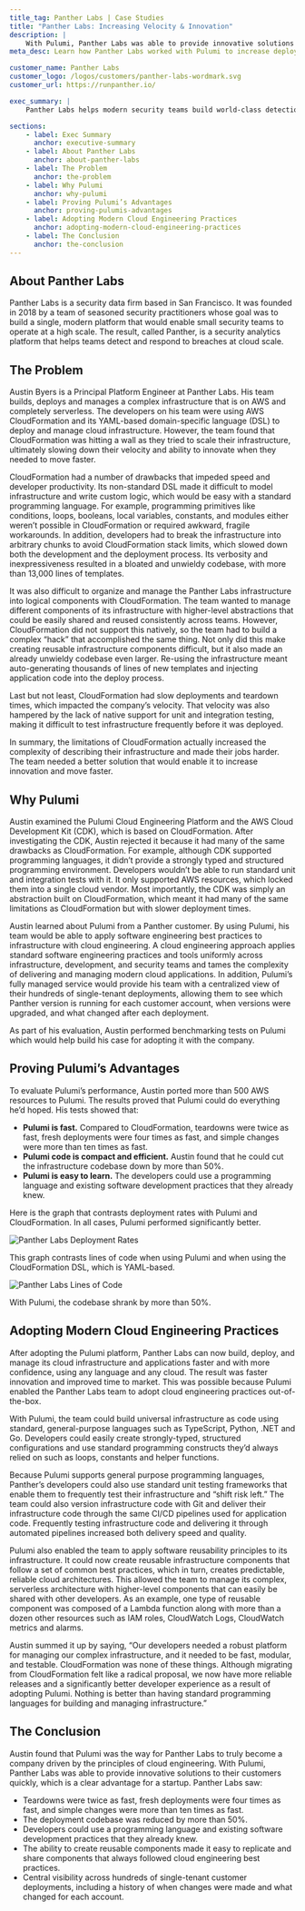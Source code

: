 ```yaml
---
title_tag: Panther Labs | Case Studies
title: "Panther Labs: Increasing Velocity & Innovation"
description: |
    With Pulumi, Panther Labs was able to provide innovative solutions to their customers quickly, which is a clear advantage for a startup.
meta_desc: Learn how Panther Labs worked with Pulumi to increase deployment speeds by 10X and reduce the size of its infrastructure codebase by over 50%.

customer_name: Panther Labs
customer_logo: /logos/customers/panther-labs-wordmark.svg
customer_url: https://runpanther.io/

exec_summary: |
    Panther Labs helps modern security teams build world-class detection and response pipelines using code and automation, developer-friendly workflows, and big data primitives. Its Platform Team is responsible for a large, complex serverless architecture on AWS. Because of the limitations of its legacy Infrastructure-as-Code (IaC) tool, the team was unable to manage and scale its cloud infrastructure with the speed and automation that the company needed to support its fast-growing business. After comparing different alternatives, Panther Labs decided to migrate to the Pulumi Cloud Engineering Platform. Pulumi increased the company’s deployment speeds by up to 10X, reduced the size of its infrastructure codebase by >50%, and enabled its developers to adopt cloud engineering best practices to deliver its cloud applications faster and more reliably.

sections:
    - label: Exec Summary
      anchor: executive-summary
    - label: About Panther Labs
      anchor: about-panther-labs
    - label: The Problem
      anchor: the-problem
    - label: Why Pulumi
      anchor: why-pulumi
    - label: Proving Pulumi’s Advantages
      anchor: proving-pulumis-advantages
    - label: Adopting Modern Cloud Engineering Practices
      anchor: adopting-modern-cloud-engineering-practices
    - label: The Conclusion
      anchor: the-conclusion
---
```


## About Panther Labs

Panther Labs is a security data firm based in San Francisco. It was founded in 2018 by a team of seasoned security practitioners whose goal was to build a single, modern platform that would enable small security teams to operate at a high scale. The result, called Panther, is a security analytics platform that helps teams detect and respond to breaches at cloud scale.

## The Problem

Austin Byers is a Principal Platform Engineer at Panther Labs. His team builds, deploys and manages a complex infrastructure that is on AWS and completely serverless. The developers on his team were using AWS CloudFormation and its YAML-based domain-specific language (DSL) to deploy and manage cloud infrastructure. However, the team found that CloudFormation was hitting a wall as they tried to scale their infrastructure, ultimately slowing down their velocity and ability to innovate when they needed to move faster.

CloudFormation had a number of drawbacks that impeded speed and developer productivity. Its non-standard DSL made it difficult to model infrastructure and write custom logic, which would be easy with a standard programming language. For example, programming primitives like conditions, loops, booleans, local variables, constants, and modules either weren’t possible in CloudFormation or required awkward, fragile workarounds. In addition, developers had to break the infrastructure into arbitrary chunks to avoid CloudFormation stack limits, which slowed down both the development and the deployment process. Its verbosity and inexpressiveness resulted in a bloated and unwieldy codebase, with more than 13,000 lines of templates.

It was also difficult to organize and manage the Panther Labs infrastructure into logical components with CloudFormation. The team wanted to manage different components of its infrastructure with higher-level abstractions that could be easily shared and reused consistently across teams. However, CloudFormation did not support this natively, so the team had to build a complex “hack” that accomplished the same thing. Not only did this make creating reusable infrastructure components difficult, but it also made an already unwieldy codebase even larger. Re-using the infrastructure meant auto-generating thousands of lines of new templates and injecting application code into the deploy process.

Last but not least, CloudFormation had slow deployments and teardown times, which impacted the company’s velocity. That velocity was also hampered by the lack of native support for unit and integration testing, making it difficult to test infrastructure frequently before it was deployed.

In summary, the limitations of CloudFormation actually increased the complexity of describing their infrastructure and made their jobs harder. The team needed a better solution that would enable it to increase innovation and move faster.

## Why Pulumi

Austin examined the Pulumi Cloud Engineering Platform and the AWS Cloud Development Kit (CDK), which is based on CloudFormation. After investigating the CDK, Austin rejected it because it had many of the same drawbacks as CloudFormation. For example, although CDK supported programming languages, it didn’t provide a strongly typed and structured programming environment. Developers wouldn’t be able to run standard unit and integration tests with it. It only supported AWS resources, which locked them into a single cloud vendor. Most importantly, the CDK was simply an abstraction built on CloudFormation, which meant it had many of the same limitations as CloudFormation but with slower deployment times.

Austin learned about Pulumi from a Panther customer. By using Pulumi, his team would be able to apply software engineering best practices to infrastructure with cloud engineering. A cloud engineering approach applies standard software engineering practices and tools uniformly across infrastructure, development, and security teams and tames the complexity of delivering and managing modern cloud applications. In addition, Pulumi’s fully managed service would provide his team with a centralized view of their hundreds of single-tenant deployments, allowing them to see which Panther version is running for each customer account, when versions were upgraded, and what changed after each deployment.

As part of his evaluation, Austin performed benchmarking tests on Pulumi which would help build his case for adopting it with the company.

## Proving Pulumi’s Advantages

To evaluate Pulumi’s performance, Austin ported more than 500 AWS resources to Pulumi. The results proved that Pulumi could do everything he’d hoped. His tests showed that:

- **Pulumi is fast.** Compared to CloudFormation, teardowns were twice as fast, fresh deployments were four times as fast, and simple changes were more than ten times as fast.
- **Pulumi code is compact and efficient.** Austin found that he could cut the infrastructure codebase down by more than 50%.
- **Pulumi is easy to learn.** The developers could use a programming language and existing software development practices that they already knew.

Here is the graph that contrasts deployment rates with Pulumi and CloudFormation. In all cases, Pulumi performed significantly better.

<img class="block mx-auto md:max-w-4xl my-8"
src="/images/case-studies/panther-labs-deployment-rates.png" alt="Panther Labs Deployment Rates" />

This graph contrasts lines of code when using Pulumi and when using the CloudFormation DSL, which is YAML-based.

 <img class="block mx-auto md:max-w-4xl my-8"
src="/images/case-studies/panther-labs-lines-of-code.png" alt="Panther Labs Lines of Code" />

With Pulumi, the codebase shrank by more than 50%.

## Adopting Modern Cloud Engineering Practices

After adopting the Pulumi platform, Panther Labs can now build, deploy, and manage its cloud infrastructure and applications faster and with more confidence, using any language and any cloud. The result was faster innovation and improved time to market. This was possible because Pulumi enabled the Panther Labs team to adopt cloud engineering practices out-of-the-box.

With Pulumi, the team could build universal infrastructure as code using standard, general-purpose languages such as TypeScript, Python, .NET and Go. Developers could easily create strongly-typed, structured configurations and use standard programming constructs they’d always relied on such as loops, constants and helper functions.

Because Pulumi supports general purpose programming languages, Panther’s developers could also use standard unit testing frameworks that enable them to frequently test their infrastructure and “shift risk left.” The team could also version infrastructure code with Git and deliver their infrastructure code through the same CI/CD pipelines used for application code. Frequently testing infrastructure code and delivering it through automated pipelines increased both delivery speed and quality.

Pulumi also enabled the team to apply software reusability principles to its infrastructure. It could now create reusable infrastructure components that follow a set of common best practices, which in turn, creates predictable, reliable cloud architectures. This allowed the team to manage its complex, serverless architecture with higher-level components that can easily be shared with other developers. As an example, one type of reusable component was composed of a Lambda function along with more than a dozen other resources such as IAM roles, CloudWatch Logs, CloudWatch metrics and alarms.

Austin summed it up by saying, “Our developers needed a robust platform for managing our complex infrastructure, and it needed to be fast, modular, and testable. CloudFormation was none of these things. Although migrating from CloudFormation felt like a radical proposal, we now have more reliable releases and a significantly better developer experience as a result of adopting Pulumi. Nothing is better than having standard programming languages for building and managing infrastructure.”

## The Conclusion

Austin found that Pulumi was the way for Panther Labs to truly become a company driven by the principles of cloud engineering. With Pulumi, Panther Labs was able to provide innovative solutions to their customers quickly, which is a clear advantage for a startup. Panther Labs saw:

- Teardowns were twice as fast, fresh deployments were four times as fast, and simple changes were more than ten times as fast.
- The deployment codebase was reduced by more than 50%.
- Developers could use a programming language and existing software development practices that they already knew.
- The ability to create reusable components made it easy to replicate and share components that always followed cloud engineering best practices.
- Central visibility across hundreds of single-tenant customer deployments, including a history of when changes were made and what changed for each account.
